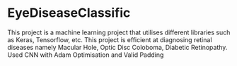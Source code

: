 # EyeDiseaseClassific
This project is a machine learning project that utilises different libraries such as Keras, Tensorflow, etc. This project is efficient at diagnosing retinal diseases namely Macular Hole, Optic Disc Coloboma, Diabetic Retinopathy. Used CNN with Adam Optimisation and Valid Padding

